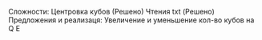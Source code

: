 Сложности:
Центровка кубов (Решено)
Чтения txt (Решено)
Предложения и реализаця:
Увеличение и уменьшение кол-во кубов на Q E
